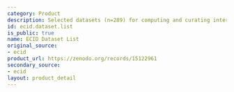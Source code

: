 ```yaml
---
category: Product
description: Selected datasets (n=289) for computing and curating inter-chemical correlations.
id: ecid.dataset.list
is_public: true
name: ECID Dataset List
original_source:
- ecid
product_url: https://zenodo.org/records/15122961
secondary_source:
- ecid
layout: product_detail
---
```

